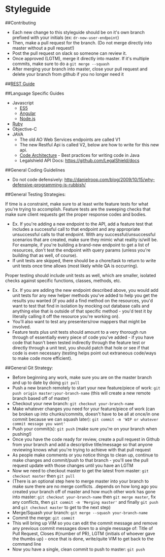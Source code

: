 # Styleguide

##Contributing
- Each new change to this styleguide should be on it's own branch prefixed with your initials (ex: `dr-new-user-endpoint`)
- Then, make a pull request for the branch. (Do not merge directly into master without a pull request!)
- Post the pull request on slack so someone can review it.
- Once approved (LGTM), merge it directly into master. If it's multiple commits, make sure to do a `git merge --squash`
- After merging your branch into master, close your pull request and delete your branch from github if you no longer need it

##[REST Guide](/restful-guide.md)

##Language Specific Guides
+ Javascript
  - [ES5](https://github.com/airbnb/javascript/tree/master/es5)
  - [Angular](https://github.com/johnpapa/angular-styleguide)
  - [Node.js](https://github.com/RisingStack/node-style-guide)
+ [Ruby](https://github.com/bbatsov/ruby-style-guide)
+ Objective-C
+ JAVA
  - The old AO Web Services endpoints are called V1
  - The new Restful Api is called V2, below are how to write for this new api.
  - [Code Architecture](/java/code-architecture.md) - Best practices for writing code in Java 
  - Legalshield API Docs: https://github.com/LegalShield/docs

##General Coding Guidelines
- Do not code defensively: http://danielroop.com/blog/2009/10/15/why-defensive-programming-is-rubbish/

##General Testing Strategies:

If time is a constraint, make sure to at least write feature tests for what you're trying to accomplish. Feature tests are the sweeping checks that make sure client requests get the proper response codes and bodies. 
- Ex. If you're adding a new endpoint to the API, add a feature test that includes a successful call to that endpoint and any appropriate unsuccessful calls to that endpoint. With any successful/unsuccessful scenarios that are created, make sure they mimic what reality is/will be. For example, if you're building a brand-new endpoint to get a list of resources, don't test the endpoint with query params (unless you're building that as well, of course). 
- If unit tests are skipped, there should be a chore/task to return to write unit tests once time allows (most likely while QA is occurring).

Proper testing should include unit tests as well, which are smaller, isolated checks against specific functions, classes, methods, etc. 
- Ex. If you are adding the new endpoint described above, you would add unit tests for any new helper methods you've added to help you get the results you wanted (if you add a find method on the resources, you'd want to test that find in isolation by mocking out database calls and anything else that is outside of that specific method - you'd test it by literally calling it off the resource you're working on). 
- You'll also want to test any presenters/row mappers that might be involved. 
- Feature tests plus unit tests should amount to a very thorough run through of essentially every piece of code you've added - if you have code that hasn't been tested indirectly through the feature test or directly through a unit test, you should patch that hole or see if that code is even necessary (testing helps point out extraneous code/ways to make code more efficient).

##General Git Strategy:
- Before beginning any work, make sure you are on the master branch and up to date by doing `git pull`
- Push a new branch remotely to start your new feature/piece of work: `git push origin master:your-branch-name` (this will create a new remote branch based off of master)
- Checkout your new branch: `git checkout your-branch-name`
- Make whatever changes you need for your feature/piece of work (can be broken up into chunks/commits, doesn't have to be all at once/in one commit because we can squash later): `git commit -m 'WIP or whatever commit message you want'`
- Push your commit(s): `git push` (make sure you're on your branch when pushing!)
- Once you have the code ready for review, create a pull request in Github from your branch and add a descriptive title/message so that anyone reviewing knows what you're trying to achieve with that pull request
- As people make comments or you notice things to clean up, continue to make changes and commit/push to that branch - you'll see the pull request update with those changes until you have an LGTM
- Now we need to checkout master to get the latest from master: `git checkout master` then `git pull` 
- (There is an optional step here to merge master into your branch to make sure there are no merge conflicts. .depends on how long ago you created your branch off of master and how much other work has gone into master: `git checkout your-branch-name` then `git merge master`, fix any conflicts, then `git commit -m 'Merging master'` and finally `git push` and `git checkout master` to get to the next step)
- Merge/Squash your branch: `git merge --squash your-branch-name`
- Commit the merge: `git commit`
- This will bring up VIM so you can edit the commit message and remove any previous commit messages down to a single message of: Title of Pull Request, Closes #{number of PR}, LGTM {initials of whoever gave the thumbs up} - once that is done, write/quite VIM to get back to the command line
- Now you have a single, clean commit to push to master: `git push`
